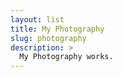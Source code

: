 ```yaml
---
layout: list
title: My Photography
slug: photography
description: >
  My Photography works.
---
```

